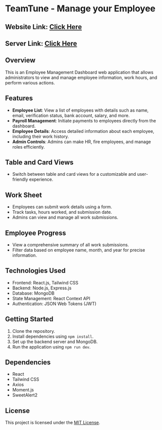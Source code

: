 # TeamTune - Manage your Employee

## Website Link: [Click Here](https://hrid-phero.web.app/)
## Server Link: [Click Here](https://team-tune-server-ndbqfpznh-mehedi-hasans-hrid.vercel.app/)

## Overview
This is an Employee Management Dashboard web application that allows administrators to view and manage employee information, work hours, and perform various actions.

## Features
- **Employee List**: View a list of employees with details such as name, email, verification status, bank account, salary, and more.
- **Payroll Management**: Initiate payments to employees directly from the dashboard.
- **Employee Details**: Access detailed information about each employee, including their work history.
- **Admin Controls**: Admins can make HR, fire employees, and manage roles efficiently.

## Table and Card Views
- Switch between table and card views for a customizable and user-friendly experience.

## Work Sheet
- Employees can submit work details using a form.
- Track tasks, hours worked, and submission date.
- Admins can view and manage all work submissions.

## Employee Progress
- View a comprehensive summary of all work submissions.
- Filter data based on employee name, month, and year for precise information.

## Technologies Used
- Frontend: React.js, Tailwind CSS
- Backend: Node.js, Express.js
- Database: MongoDB
- State Management: React Context API
- Authentication: JSON Web Tokens (JWT)

## Getting Started
1. Clone the repository.
2. Install dependencies using `npm install`.
3. Set up the backend server and MongoDB.
4. Run the application using `npm run dev`.

## Dependencies
- React
- Tailwind CSS
- Axios
- Moment.js
- SweetAlert2

## License
This project is licensed under the [MIT License](LICENSE).
